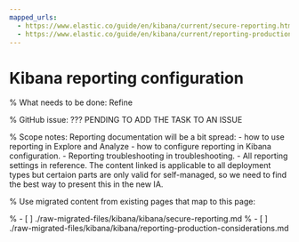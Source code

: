 ```yaml
---
mapped_urls:
  - https://www.elastic.co/guide/en/kibana/current/secure-reporting.html
  - https://www.elastic.co/guide/en/kibana/current/reporting-production-considerations.html
---
```


# Kibana reporting configuration

% What needs to be done: Refine

% GitHub issue: ??? PENDING TO ADD THE TASK TO AN ISSUE

% Scope notes: Reporting documentation will be a bit spread: - how to use reporting in Explore and Analyze - how to configure reporting in Kibana configuration. - Reporting troubleshooting in troubleshooting. - All reporting settings in reference.  The content linked is applicable to all deployment types but certaion parts are only valid for self-managed, so we need to find the best way to present this in the new IA.

% Use migrated content from existing pages that map to this page:

% - [ ] ./raw-migrated-files/kibana/kibana/secure-reporting.md
% - [ ] ./raw-migrated-files/kibana/kibana/reporting-production-considerations.md